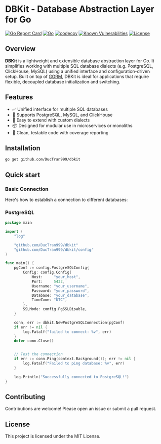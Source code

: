 # DBKit - Database Abstraction Layer for Go

[![Go Report Card](https://goreportcard.com/badge/github.com/DucTran999/dbkit)](https://goreportcard.com/report/github.com/DucTran999/dbkit)
[![Go](https://img.shields.io/badge/Go-1.23-blue?logo=go)](https://golang.org)
[![codecov](https://codecov.io/gh/DucTran999/dbkit/graph/badge.svg?token=5XBMMBKCPD)](https://codecov.io/gh/DucTran999/dbkit)
[![Known Vulnerabilities](https://snyk.io/test/github/ductran999/dbkit/badge.svg)](https://snyk.io/test/github/ductran999/dbkit)
[![License](https://img.shields.io/github/license/DucTran999/dbkit)](LICENSE)

## Overview

**DBKit** is a lightweight and extensible database abstraction layer for Go. It simplifies working with multiple SQL database dialects (e.g. PostgreSQL, ClickHouse, MySQL) using a unified interface and configuration-driven setup. Built on top of [GORM](https://gorm.io), DBKit is ideal for applications that require flexible, decoupled database initialization and switching.

## Features

- ✅ Unified interface for multiple SQL databases
- 🔌 Supports PostgreSQL, MySQL, and ClickHouse
- 🧪 Easy to extend with custom dialects
- 📦 Designed for modular use in microservices or monoliths
- 🧹 Clean, testable code with coverage reporting

## Installation

```bash
go get github.com/DucTran999/dbkit
```

## Quick start

### Basic Connection

Here's how to establish a connection to different databases:

### PostgreSQL

```go
package main

import (
	"log"

	"github.com/DucTran999/dbkit"
	"github.com/DucTran999/dbkit/config"
)

func main() {
	pgConf := config.PostgreSQLConfig{
        Config: config.Config{
            Host:     "your_host",
            Port:     5432,
            Username: "your_username",
            Password: "your_password",
            Database: "your_database",
            TimeZone: "UTC",
        },
        SSLMode: config.PgSSLDisable,
    }

	conn, err := dbkit.NewPostgreSQLConnection(pgConf)
	if err != nil {
		log.Fatalf("failed to connect: %v", err)
	}
	defer conn.Close()


    // Test the connection
    if err := conn.Ping(context.Background()); err != nil {
        log.Fatalf("Failed to ping database: %v", err)
    }

    log.Println("Successfully connected to PostgreSQL!")
}
```

## Contributing

Contributions are welcome! Please open an issue or submit a pull request.

## License

This project is licensed under the MIT License.
